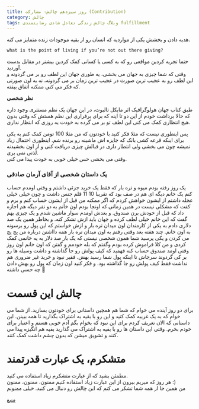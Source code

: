 ```yaml
---
title: روز سیزدهم چالش- مشارکت (Contribution)
category: چالش
tags: وبلاگ چالش زندگی تعادل شادی رضایتمندی fulfillment 
---
```


هدیه دادن و بخشش یکی از مواردیه که انسان رو از بقیه موجودات زنده متمایز می کنه.<br>

    what is the point of living if you’re not out there giving?


حتما تجربه کردین مواقعی رو که به کسی  یا کسانی کمک کردین بیشتر در مقابل بدست آوردید. <br>
وقتی که شما چیزی به جهان می بخشی، یه طوری جهان این لطف رو بر می گردونه و این لطف رو به عجیب ترین صورت در عجیب ترین زمان بر می گردونه، نه به اون صورتی که فکر می کنی ممکنه اتفاق بیفته.<br>

**نظر شخصی**

طبق کتاب جهان هولوگرافیک اثر مایکل تالبوت، در این جهان یک نظم مستتری وجود داره که حالا برداشت خودم از این دو تا اینه که برای برقراری این نظم هستش که وقتی بدون هیچ انتظاری کمک می کنی این لطف تو بر می گرده به خودت یه روزی که انتظار نداری.


پس اینطوری نیست که مثلا فکر کنید با خودتون که من مثلا 100 تومن کمک کنم به یکی برای اینکه قرعه کشی بانک که جایزه اش ماشینه رو برنده شم. اینطوری احتمال زیاد نمیشه چون می بخشی ولی انتطار داری در قبالش چیزی دریافت کنی و از اون بخشیدنه لذتی نمی بری. <br>
وقتی می بخشی حس خیلی خوبی به خودت پیدا می کنی.<br>

### یک داستان شخصی از آقای آرمان صادقی

یک روز رفته بودم میوه و تره بار که فقط یک خرید جزئی داشتم و وقتی اومدم حساب کنم یک خانم دیگه ای هم در صف بود که تقریبا 10 11 قلم جنس داشت و چون خیلی خیلی عجله داشتم از ایشون خواهش کردم که اگر ممکنه من قبل از ایشون حساب کنم و برم و کفت که مشکلی نیست در همین زمانی که اونجا بودم اون خانم به دو نفر دیگه هم اجازه داد که قبل از خودش برن صندوق. و بعدش اومدم سوار ماشین شدم و یک چیزی بهم گفت که این خانم خیلی لطف کرده و جهان باید ازش  تشکر کنه. و بخاطر همین یک صد دلاری دادم به یکی از کارمندان اون میدان تره بار و ازش خواستم که این پول رو برسونه به اون خانم. چند هفته بعد وقتی رفتم به اون میدان تره بار همه دااشتن درباره من پچ پچ می کردن و یکی پرسید شما همون شخصی نیستی که یک بار صد دلار به یه خانمی کمک کردی و من کلا فراموش کرده بودم وگفتم که بله خودمم و گفتن که اون خانم اون روز وقتی اومد صندوق حساب کنه فهمید که کیف پولش رو جا گذاشته و داشت وسیله ها رو بر کی گردوند سرجاش تا اینکه پول شما رسید بهش. فقیر نبود و خرید غیر ضروری هم نداشت فقط کیف پولش رو جا گذاشته بود. و فکر کنید اون زمان که پول رو بهش دادن چه حسی داشته 
 
# چالش این قسمت

برای دو روز آینده می خوام که شما هم همچین داستانی برای خودتون بسازید. از شما می خوام که به یک غریبه کمک کنید و این رو با بقیه به اشتراک بگذارید تا همه ببینن. این داستانی که الان تعریف کردم برای این نبود که بخوام بگم آدم خوبی هستم و اعتبار برای خودم بخرم. وقتی این داستان ها رو با بقیه به اشتراک می گذارید بقیه هم انگیزه پیدا می کنند و تشویق میشن که بدون چشم داشت کمک کنند.<br>

# متشکرم، یک عبارت قدرتمند

مطمئن بشید که از عبارت متشکرم زیاد استفاده می کنید. <br>
هر روز که میریم بیرون از این عبارت زیاد استفاده کنیم ممنون، ممنون، ممنون :) <br>
من همین جا از همه شما تشکر می کنم که این چالش رو دنبال می کنید. خیلی ممنونم


[منبع](https://titaniumsuccess.com/podcast/contribution/)






